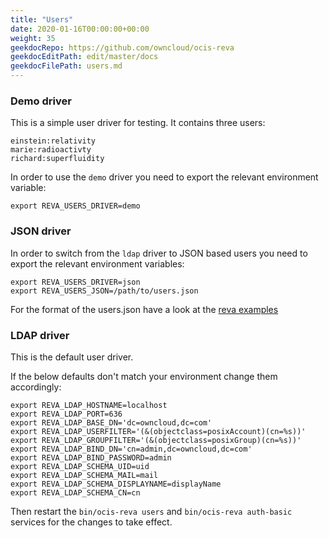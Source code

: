 ```yaml
---
title: "Users"
date: 2020-01-16T00:00:00+00:00
weight: 35
geekdocRepo: https://github.com/owncloud/ocis-reva
geekdocEditPath: edit/master/docs
geekdocFilePath: users.md
---
```


### Demo driver

This is a simple user driver for testing. It contains three users:
```
einstein:relativity
marie:radioactivty
richard:superfluidity
```
In order to use the `demo` driver you need to export the relevant environment variable:
```
export REVA_USERS_DRIVER=demo
```

### JSON driver

In order to switch from the `ldap` driver to JSON based users you need to export the relevant environment variables:
```
export REVA_USERS_DRIVER=json
export REVA_USERS_JSON=/path/to/users.json
```

For the format of the users.json have a look at the [reva examples](https://github.com/cs3org/reva/blob/master/examples/separate/users.demo.json)

### LDAP driver

This is the default user driver.

If the below defaults don't match your environment change them accordingly:
```
export REVA_LDAP_HOSTNAME=localhost
export REVA_LDAP_PORT=636
export REVA_LDAP_BASE_DN='dc=owncloud,dc=com'
export REVA_LDAP_USERFILTER='(&(objectclass=posixAccount)(cn=%s))'
export REVA_LDAP_GROUPFILTER='(&(objectclass=posixGroup)(cn=%s))'
export REVA_LDAP_BIND_DN='cn=admin,dc=owncloud,dc=com'
export REVA_LDAP_BIND_PASSWORD=admin
export REVA_LDAP_SCHEMA_UID=uid
export REVA_LDAP_SCHEMA_MAIL=mail
export REVA_LDAP_SCHEMA_DISPLAYNAME=displayName
export REVA_LDAP_SCHEMA_CN=cn
```

Then restart the `bin/ocis-reva users` and `bin/ocis-reva auth-basic` services for the changes to take effect.

